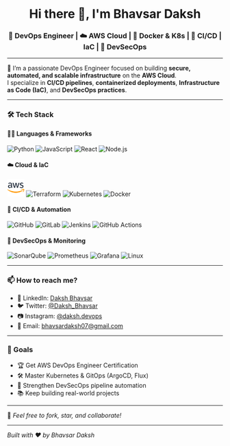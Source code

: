 <h1 align="center">Hi there 👋, I'm Bhavsar Daksh </h1> 
<h3 align="center">🚀 DevOps Engineer | ☁️ AWS Cloud | 🐳 Docker & K8s | 🔁 CI/CD | IaC | 🔐 DevSecOps</h3>

---

🌟 I’m a passionate DevOps Engineer focused on building **secure, automated, and scalable infrastructure** on the **AWS Cloud**.  
I specialize in **CI/CD pipelines**, **containerized deployments**, **Infrastructure as Code (IaC)**, and **DevSecOps practices**.

---

### 🛠️ Tech Stack

#### 👨‍💻 Languages & Frameworks
<p align="left">
  <img src="https://cdn.jsdelivr.net/gh/devicons/devicon/icons/python/python-original.svg" width="40" alt="Python"/>
  <img src="https://cdn.jsdelivr.net/gh/devicons/devicon/icons/javascript/javascript-original.svg" width="40" alt="JavaScript"/>
  <img src="https://cdn.jsdelivr.net/gh/devicons/devicon/icons/react/react-original.svg" width="40" alt="React"/>
  <img src="https://cdn.jsdelivr.net/gh/devicons/devicon/icons/nodejs/nodejs-original.svg" width="40" alt="Node.js"/>
</p>

#### ☁️ Cloud & IaC
<p align="left">
  <img src="https://raw.githubusercontent.com/devicons/devicon/master/icons/amazonwebservices/amazonwebservices-original-wordmark.svg" width="40" alt="AWS"/>
  <img src="https://www.vectorlogo.zone/logos/terraformio/terraformio-icon.svg" width="40" alt="Terraform"/>
  <img src="https://cdn.jsdelivr.net/gh/devicons/devicon/icons/kubernetes/kubernetes-plain.svg" width="40" alt="Kubernetes"/>
  <img src="https://cdn.jsdelivr.net/gh/devicons/devicon/icons/docker/docker-original.svg" width="40" alt="Docker"/>
</p>

#### 🔄 CI/CD & Automation
<p align="left">
  <img src="https://cdn.jsdelivr.net/gh/devicons/devicon/icons/github/github-original.svg" width="40" alt="GitHub"/>
  <img src="https://cdn.jsdelivr.net/gh/devicons/devicon/icons/gitlab/gitlab-original.svg" width="40" alt="GitLab"/>
  <img src="https://www.vectorlogo.zone/logos/jenkins/jenkins-icon.svg" width="40" alt="Jenkins"/>
  <img src="https://www.vectorlogo.zone/logos/githubactions/githubactions-icon.svg" width="40" alt="GitHub Actions"/>
</p>

#### 🔐 DevSecOps & Monitoring
<p align="left">
  <img src="https://upload.wikimedia.org/wikipedia/commons/3/35/Sonarqube_logo.png" width="40" alt="SonarQube"/>
  <img src="https://www.vectorlogo.zone/logos/prometheusio/prometheusio-icon.svg" width="40" alt="Prometheus"/>
  <img src="https://www.vectorlogo.zone/logos/grafana/grafana-icon.svg" width="40" alt="Grafana"/>
  <img src="https://cdn.jsdelivr.net/gh/devicons/devicon/icons/linux/linux-original.svg" width="40" alt="Linux"/>
</p>

---

### 📫 How to reach me?

- 💼 LinkedIn: [Daksh Bhavsar](https://www.linkedin.com/in/bhavsar-daksh-devops/)
- 🐦 Twitter: [@Daksh_Bhavsar](https://twitter.com/Daksh_2211)
- 📷 Instagram: [@daksh.devops](https://www.instagram.com/dev___2211)
- 📧 Email: bhavsardaksh07@gmail.com

---

### 🎯 Goals
- 🏆 Get AWS DevOps Engineer Certification  
- 🛠 Master Kubernetes & GitOps (ArgoCD, Flux)  
- 🔐 Strengthen DevSecOps pipeline automation  
- 📚 Keep building real-world projects  

---

🔗 *Feel free to fork, star, and collaborate!*

---

*Built with ❤️ by Bhavsar Daksh*
